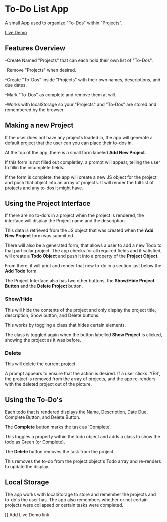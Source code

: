 # To-Do List App
A small App used to organize "To-Dos" within "Projects".

[Live Demo](https://ezeaspie.github.io/todo-app/)

## Features Overview

-Create Named "Projects" that can each hold their own list of "To-Dos".

-Remove "Projects" when desired.

-Create "To-Dos" inside "Projects" with their own names, descriptions, and due dates.

-Mark "To-Dos" as complete and remove them at will.

-Works with localStorage so your "Projects" and "To-Dos" are stored and remembered by the browser.

## Making a new Project
If the user does not have any projects loaded in, the app will generate a default project that the user can you can place their to-dos in.

At the top of the app, there is a small form labeled **Add New Project**.

If this form is not filled out completley, a prompt will appear, telling the user to fillin the incomplete fields. 

If the form is complete, the app will create a new JS object for the project and push that object into an array of projects. It will render the full list of projects and any to-dos it might have. 

## Using the Project Interface
If there are no to-do's in a project when the project is rendered, the interface will display the Project name and the description.

This data is retrieved from the JS object that was created when the **Add New Project** form was submitted.

There will also be a generated form, that allows a user to add a new Todo to that particular project. The app checks for all required fields and if satisfied, will create a **Todo Object** and push it into a property of the **Project Object**.

From there, it will print and render that new to-do in a section just below the **Add Todo** form.

The Project Interface also has two other buttons, the **Show/Hide Project Button** and the **Delete Project** button.

### Show/Hide
This will hide the contents of the project and only display the project title, description, Show button, and Delete buttons.

This works by toggling a class that hides certain elements.

The class is toggled again when the button labelled **Show Project** is clicked, showing the project as it was before.

### Delete
This will delete the current project.

A prompt appears to ensure that the action is desired. If a user clicks 'YES', the project is removed from the array of projects, and the app re-renders with the deleted project out of the picture.

## Using the To-Do's
Each todo that is rendered displays the Name, Description, Date Due, Complete Button, and Delete Button.

The **Complete** button marks the task as 'Complete'. 

This toggles a property within the todo object and adds a class to show the todo as Green (or Complete).

The **Delete** button removes the task from the project.

This removes the to-do from the project object's Todo array and re-renders to update the display.

## Local Storage

The app works with localStorage to store and remember the projects and to-do's the user has. The app also remembers whether or not certain projects were collapsed or certain tasks were completed.


[] Add Live Demo link

